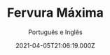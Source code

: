 ---
id: '8106cf55-1163-4970-962a-8b7832282315'
type: 'movie' # Filme, Série, Anime
title: "Fervura Máxima"
synopsis: ["Em Hong Kong, Yuen (Chow Yun-Fat), um inspetor de polícia que é normalmente conhecido como Tequila, fica transtornado quando seu parceiro morre em um tiroteio com gângsters em uma casa de chá. Tequila então se une a Alan, um assassino profissional, para vingar o amigo e impedir que esta quadrilha mate gente inocente.",
]
originalTitle: "辣手神探"
date: '2021-04-05T21:06:19.000Z'
update: '2021-04-05T21:06:19.000Z'
releaseDate: '1992-04-16T03:00:00.000Z'
imdb:
  rating: '7.8' # 8.5
  id: '' # tt0470752
duration: '2h 8m'
trailer:
  urls: [
    'IkCL9vjMEIA',
  ]
tags: ['1080p']
genre: ['Ação', 'Crime'] #
quality: 'BluRay' # BluRay, WEB-DL, HDTV, WEB-DL4K, WEB-DLe
format: 'Mkv' # MKV, MP4, TS
audio: 'Português, Chinês e Inglês' # Dublado, Legendado, Dual Audio, Dub & Leg
subtitle: 'Português e Inglês' # Português, inglês,
size: '3.02 GB' # 4.8 GB
audioQuality: 10
videoQuality: 10
directors: []
#  - name: 'Lana Wachowski'
#    image: ''
#  - name: 'Lilly Wachowski'
#    image: ''
cast: []
#  - name: 'Keanu Reeves'
#    image: ''
#    characterName: 'Neo'
writers: []
#  - name: ''
#    image: ''
maturityRating:
  age: '' # L , 10, 12, 14, 16, 18
  topics: [''] # Violence, Illegal drugs, Inappropriate Language, Legal Drugs, Sexual Content, Extreme Violence
###########################################
download:
  
  - url: 'magnet:?xt=urn:btih:D5946DB9F6848BBF3084DADCF2AAD22CB29CB027&dn=Fervura%20M%c3%a1xima%201992%20%281080p%29%20LAPUMiA&tr=udp%3a%2f%2ftracker.openbittorrent.com%3a80%2fannounce&tr=udp%3a%2f%2ftracker.opentrackr.org%3a1337%2fannounce&tr=udp%3a%2f%2ftracker.openbittorrent.com%3a80%2fannounce&tr=udp%3a%2f%2ftracker.opentrackr.org%3a1337%2fannounce&tr=udp%3a%2f%2ftracker.openbittorrent.com%3a80%2fannounce&tr=udp%3a%2f%2ftracker.opentrackr.org%3a1337%2fannounce&tr=udp%3a%2f%2ftracker.trackerfix.com%3a85%2fannounce&tr=udp%3a%2f%2ftracker.coppersurfer.tk%3a6969%2fannounce&tr=udp%3a%2f%2ftracker.leechers-paradise.org%3a6969%2fannounce&tr=udp%3a%2f%2feddie4.nl%3a6969%2fannounce&tr=udp%3a%2f%2fp4p.arenabg.com%3a1337%2fannounce&tr=udp%3a%2f%2fexplodie.org%3a6969%2fannounce&tr=udp%3a%2f%2fzer0day.ch%3a1337%2fannounce'
    resolution: '1080p' # 720p, 1080p, 4K,
    audio: 'Dual Áudio' # Dublado, Legendado, Dual Audio
    size: '' # 4.8 GB
    quality: '' # BluRay, WEB-DL
    format: '' # MKV
images:
  cover: '/assets/movies/fervura-maxima.jpg'
  background: '/assets/movies/'
---